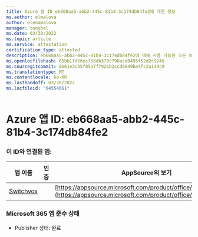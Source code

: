 ```yaml
---
title: Azure 앱 ID eb668aa5-abb2-445c-81b4-3c174db84fe2에 대한 정보
ms.author: elmalova
author: elenamalova
manager: tonybal
ms.date: 03/30/2022
ms.topic: article
ms.service: attestation
certification_type: attested
description: eb668aa5-abb2-445c-81b4-3c174db84fe2에 대해 사용 가능한 모든 보안 및 규정 준수 정보입니다.
ms.openlocfilehash: 65bb1fd56ec758db379c798acd0495f52d2c9245
ms.sourcegitcommit: 0b61e3c35f05a7f7926b2ccd6049be4fc2a149c9
ms.translationtype: MT
ms.contentlocale: ko-KR
ms.lasthandoff: 03/30/2022
ms.locfileid: "64554661"
---
```

# <a name="azure-app-id-eb668aa5-abb2-445c-81b4-3c174db84fe2"></a>Azure 앱 ID: eb668aa5-abb2-445c-81b4-3c174db84fe2


### <a name="apps-associated-with-this-id"></a>이 ID와 연결된 앱:
| **앱 이름** | **인증** | **AppSource의 보기** |
|--------------|---------------|-----------------------|
| [Switchvox](../forward/WA200001535.md) |  | [https://appsource.microsoft.com/product/office/WA200001535](https://appsource.microsoft.com/product/office/WA200001535) |

### <a name="microsoft-365-app-compliance-status"></a>Microsoft 365 앱 준수 상태
- Publisher 상태: 완료
